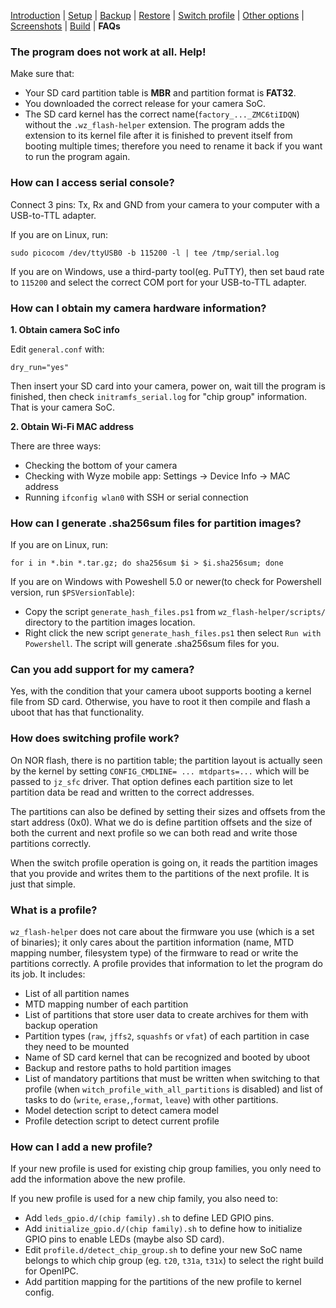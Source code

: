 [Introduction](README.md) | [Setup](README_setup.md) | [Backup](README_backup.md) | [Restore](README_restore.md) | [Switch profile](README_switch_profile.md) | [Other options](README_other_options.md) | [Screenshots](README_screenshots.md) | [Build](README_build.md) | **FAQs**


### The program does not work at all. Help!

Make sure that:
- Your SD card partition table is **MBR** and partition format is **FAT32**.
- You downloaded the correct release for your camera SoC.
- The SD card kernel has the correct name(`factory_..._ZMC6tiIDQN`) without the `.wz_flash-helper` extension. The program adds the extension to its kernel file after it is finished to prevent itself from booting multiple times; therefore you need to rename it back if you want to run the program again.

### How can I access serial console?

Connect 3 pins: Tx, Rx and GND from your camera to your computer with a USB-to-TTL adapter.

If you are on Linux, run:
```
sudo picocom /dev/ttyUSB0 -b 115200 -l | tee /tmp/serial.log
```

If you are on Windows, use a third-party tool(eg. PuTTY), then set baud rate to `115200` and select the correct COM port for your USB-to-TTL adapter.

### How can I obtain my camera hardware information?

**1. Obtain camera SoC info**

Edit `general.conf` with:
```
dry_run="yes"
```

Then insert your SD card into your camera, power on, wait till the program is finished, then check `initramfs_serial.log` for "chip group" information. That is your camera SoC.

**2. Obtain Wi-Fi MAC address**

There are three ways:

- Checking the bottom of your camera
- Checking with Wyze mobile app: Settings -> Device Info -> MAC address
- Running `ifconfig wlan0` with SSH or serial connection

### How can I generate .sha256sum files for partition images?

If you are on Linux, run:
```
for i in *.bin *.tar.gz; do sha256sum $i > $i.sha256sum; done
```

If you are on Windows with Poweshell 5.0 or newer(to check for Powershell version, run `$PSVersionTable`):
- Copy the script `generate_hash_files.ps1` from `wz_flash-helper/scripts/` directory to the partition images location.
- Right click the new script `generate_hash_files.ps1` then select `Run with Powershell`. The script will generate .sha256sum files for you.

### Can you add support for my camera?

Yes, with the condition that your camera uboot supports booting a kernel file from SD card. Otherwise, you have to root it then compile and flash a uboot that has that functionality.

### How does switching profile work?

On NOR flash, there is no partition table; the partition layout is actually seen by the kernel by setting `CONFIG_CMDLINE= ... mtdparts=...` which will be passed to `jz_sfc` driver. That option defines each partition size to let partition data be read and written to the correct addresses.

The partitions can also be defined by setting their sizes and offsets from the start address (0x0). What we do is define partition offsets and the size of both the current and next profile so we can both read and write those partitions correctly.

When the switch profile operation is going on, it reads the partition images that you provide and writes them to the partitions of the next profile. It is just that simple.

### What is a profile?

`wz_flash-helper` does not care about the firmware you use (which is a set of binaries); it only cares about the partition information (name, MTD mapping number, filesystem type) of the firmware to read or write the partitions correctly. A profile provides that information to let the program do its job. It includes:

- List of all partition names
- MTD mapping number of each partition
- List of partitions that store user data to create archives for them with backup operation
- Partition types (`raw`, `jffs2`, `squashfs` or `vfat`) of each partition in case they need to be mounted
- Name of SD card kernel that can be recognized and booted by uboot
- Backup and restore paths to hold partition images
- List of mandatory partitions that must be written when switching to that profile (when `witch_profile_with_all_partitions` is disabled) and list of tasks to do (`write`, `erase,`,`format`, `leave`) with other partitions.
- Model detection script to detect camera model
- Profile detection script to detect current profile

### How can I add a new profile?

If your new profile is used for existing chip group families, you only need to add the information above the new profile.

If you new profile is used for a new chip family, you also need to:
- Add `leds_gpio.d/(chip family).sh` to define LED GPIO pins.
- Add `initialize_gpio.d/(chip family).sh` to define how to initialize GPIO pins to enable LEDs (maybe also SD card).
- Edit `profile.d/detect_chip_group.sh` to define your new SoC name belongs to which chip group (eg. `t20`, `t31a`, `t31x`) to select the right build for OpenIPC.
- Add partition mapping for the partitions of the new profile to kernel config.
